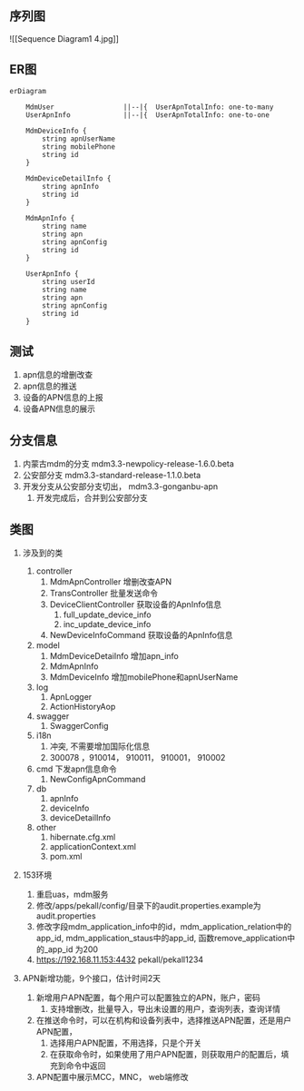 ## 序列图
![[Sequence Diagram1 4.jpg]]

## ER图
```mermaid
erDiagram

	MdmUser					||--|{ 	UserApnTotalInfo: one-to-many
	UserApnInfo		        ||--|{ 	UserApnTotalInfo: one-to-one
	
	MdmDeviceInfo {
		string apnUserName
		string mobilePhone
		string id
	}

	MdmDeviceDetailInfo {
	    string apnInfo
		string id
    }

	MdmApnInfo {
	    string name
		string apn
		string apnConfig
		string id
    }

	UserApnInfo {
        string userId
	    string name
		string apn
		string apnConfig
		string id
    }

```
## 测试
1. apn信息的增删改查
2. apn信息的推送
3. 设备的APN信息的上报
4. 设备APN信息的展示

## 分支信息
1. 内蒙古mdm的分支 mdm3.3-newpolicy-release-1.6.0.beta
2. 公安部分支 mdm3.3-standard-release-1.1.0.beta
3. 开发分支从公安部分支切出， mdm3.3-gonganbu-apn
	1. 开发完成后，合并到公安部分支

## 类图
1. 涉及到的类
	1. controller
		1. MdmApnController 增删改查APN
		2. TransController  批量发送命令
		3. DeviceClientController    获取设备的ApnInfo信息
			1. full_update_device_info
			2. inc_update_device_info
		4. NewDeviceInfoCommand  获取设备的ApnInfo信息
	2. model
		1. MdmDeviceDetaiInfo  增加apn_info
		2. MdmApnInfo
		3. MdmDeviceInfo 增加mobilePhone和apnUserName
	3. log
		1. ApnLogger
		2. ActionHistoryAop
	4. swagger
		1. SwaggerConfig
	5. i18n
		1. 冲突, 不需要增加国际化信息
		2. 300078 ，910014， 910011， 910001， 910002
	6. cmd   下发apn信息命令
		1. NewConfigApnCommand
	7. db
		1. apnInfo
		2. deviceInfo
		3. deviceDetailInfo
	8. other
		1. hibernate.cfg.xml
		2. applicationContext.xml
		3. pom.xml

1. 153环境
	1. 重启uas，mdm服务
	2. 修改/apps/pekall/config/目录下的audit.properties.example为audit.properties
	3. 修改字段mdm_application_info中的id，mdm_application_relation中的app_id, mdm_application_staus中的app_id, 函数remove_application中的_app_id 为200
	4. https://192.168.11.153:4432  pekall/pekall1234
2. APN新增功能，9个接口，估计时间2天
	1. 新增用户APN配置，每个用户可以配置独立的APN，账户，密码
		1. 支持增删改，批量导入，导出未设置的用户，查询列表，查询详情
	2. 在推送命令时，可以在机构和设备列表中，选择推送APN配置，还是用户APN配置，
		1. 选择用户APN配置，不用选择，只是个开关
		2. 在获取命令时，如果使用了用户APN配置，则获取用户的配置后，填充到命令中返回
	3. APN配置中展示MCC，MNC， web端修改